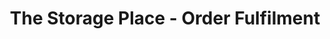 ---
title: "The Storage Place - Order Fulfilment"
url: /gateshead/the-storage-place-order-fulfilment/
shop: storage rental
---